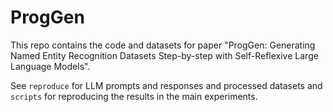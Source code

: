 # ProgGen
This repo contains the code and datasets for paper "ProgGen: Generating Named Entity Recognition Datasets Step-by-step with Self-Reflexive Large Language Models". 



See `reproduce` for LLM prompts and responses and processed datasets and `scripts` for reproducing the results in the main experiments. 

